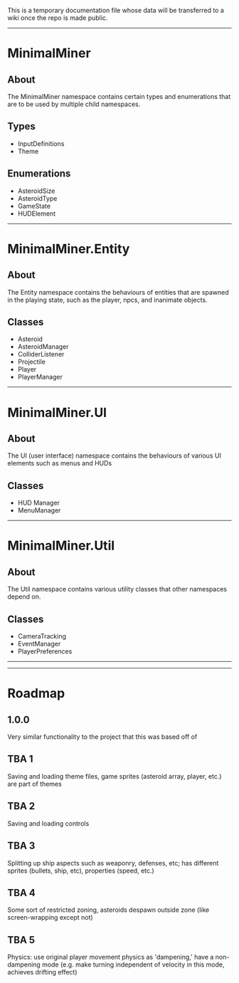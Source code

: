 This is a temporary documentation file whose data will be transferred to a wiki once the repo is made public.

------

# MinimalMiner

## About

The MinimalMiner namespace contains certain types and enumerations that are to be used by multiple child namespaces.

## Types

- InputDefinitions
- Theme

## Enumerations

- AsteroidSize
- AsteroidType
- GameState
- HUDElement

------

# MinimalMiner.Entity

## About

The Entity namespace contains the behaviours of entities that are spawned in the playing state, such as the player, npcs, and inanimate objects.

## Classes

- Asteroid
- AsteroidManager
- ColliderListener
- Projectile
- Player
- PlayerManager

------

# MinimalMiner.UI

## About

The UI (user interface) namespace contains the behaviours of various UI elements such as menus and HUDs

## Classes

- HUD Manager
- MenuManager

------

# MinimalMiner.Util

## About

The Util namespace contains various utility classes that other namespaces depend on.

## Classes

- CameraTracking
- EventManager
- PlayerPreferences

------
------

# Roadmap

## 1.0.0

Very similar functionality to the project that this was based off of

## TBA 1

Saving and loading theme files, game sprites (asteroid array, player, etc.) are part of themes

## TBA 2

Saving and loading controls

## TBA 3

Splitting up ship aspects such as weaponry, defenses, etc; has different sprites (bullets, ship, etc), properties (speed, etc.)

## TBA 4

Some sort of restricted zoning, asteroids despawn outside zone (like screen-wrapping except not)

## TBA 5

Physics: use original player movement physics as 'dampening,' have a non-dampening mode (e.g. make turning independent of velocity in this mode, achieves drifting effect)
